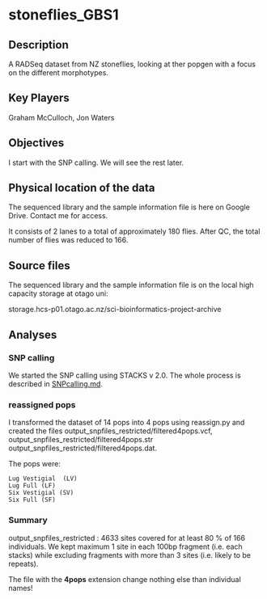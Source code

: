 # stoneflies_GBS1

## Description
A RADSeq dataset from NZ stoneflies, looking at ther popgen with a focus on the different morphotypes.

## Key Players
Graham McCulloch, Jon Waters

## Objectives
I start with the SNP calling. We will see the rest later.

## Physical location of the data
The sequenced library and the sample information file is here on Google Drive. Contact me for access.

It consists of 2 lanes to a total of approximately 	180 flies. After QC, the total number of flies was reduced to 166.

## Source files

The sequenced library and the sample information file is  on the local high capacity storage at otago uni:

storage.hcs-p01.otago.ac.nz/sci-bioinformatics-project-archive

## Analyses
### SNP calling

We started the SNP calling using STACKS v 2.0. The whole process is described in [SNPcalling.md](SNPcalling.md).


### reassigned pops


I transformed the dataset of 14 pops into 4 pops using reassign.py and created the files output_snpfiles_restricted/filtered4pops.vcf,  output_snpfiles_restricted/filtered4pops.str output_snpfiles_restricted/filtered4pops.dat.

The pops were:

```
Lug Vestigial  (LV)
Lug Full (LF)
Six Vestigial (SV)
Six Full (SF)
```

### Summary

output_snpfiles_restricted :  4633 sites covered for at least 80 % of 166 individuals. We kept maximum 1 site in each 100bp fragment (i.e. each stacks) while excluding fragments with more than 3 sites (i.e. likely to be repeats).

The file with the **4pops** extension change nothing else than individual names!
